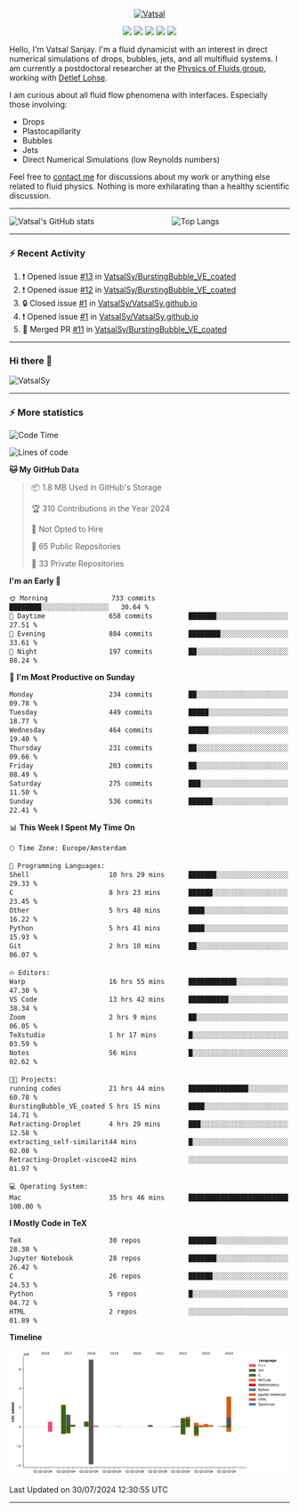 <center>

[<img alt="Vatsal" width="200px" src="https://www.dropbox.com/s/dxyybgtblo8er6h/Logo_Vatsal_Vector.png?raw=1">](https://www.vatsalsanjay.com)

[<img src="https://img.shields.io/badge/googlescholar-4285F4?&style=for-the-badge&logo=googlescholar&logoColor=white">](https://scholar.google.com/citations?hl=en&user=67aQviYAAAAJ)
[<img src="https://img.shields.io/static/v1.svg?&style=for-the-badge&logo=ResearchGate&label=&message=ResearchGate&logoColor=white&color=green">](https://www.researchgate.net/profile/Vatsal-Sanjay-2)
[<img src="https://img.shields.io/badge/twitter-1DA1F2?&style=for-the-badge&logo=twitter&logoColor=white">](https://twitter.com/VatsalSanjay)
[<img src="https://img.shields.io/badge/linkedin-0A66C2?&style=for-the-badge&logo=linkedin">](https://www.linkedin.com/in/vatsalsanjay/)
[<img src="https://img.shields.io/badge/orcid-A6CE39?&style=for-the-badge&logo=orcid&logoColor=white">](https://orcid.org/0000-0002-4293-6099)

</center>

Hello, I'm Vatsal Sanjay. I'm a fluid dynamicist with an interest in direct numerical simulations of drops, bubbles, jets, and all multifluid systems. I am currently a postdoctoral researcher at the [Physics of Fluids group](https://pof.tnw.utwente.nl), working with [Detlef Lohse](https://en.wikipedia.org/wiki/Detlef_Lohse). 

I am curious about all fluid flow phenomena with interfaces. Especially those involving:

- Drops
- Plastocapillarity
- Bubbles
- Jets
- Direct Numerical Simulations (low Reynolds numbers)

Feel free to [contact me](mailto:contact@vatsalsanjay.com) for discussions about my work or anything else related to fluid physics. Nothing is more exhilarating than a healthy scientific discussion.

<!-- ![Vatsal's GitHub stats](https://github-readme-stats-xi-wine-74.vercel.app/api?username=VatsalSy&show_icons=true&theme=vision-friendly-dark)

![Top Langs](https://github-readme-stats-xi-wine-74.vercel.app/api/top-langs/?username=VatsalSy&layout=compact&theme=vision-friendly-dark) -->

---
<div style="display: flex; justify-content: space-between;">
    <img src="https://github-readme-stats-xi-wine-74.vercel.app/api?username=VatsalSy&show_icons=true&theme=vision-friendly-dark" alt="Vatsal's GitHub stats" style="width: 55%;">
    <img src="https://github-readme-stats-xi-wine-74.vercel.app/api/top-langs/?username=VatsalSy&layout=compact&theme=vision-friendly-dark" alt="Top Langs" style="width: 42%;">
</div>

---

### :zap: Recent Activity

<!--START_SECTION:activity-->
1. ❗ Opened issue [#13](https://github.com/VatsalSy/BurstingBubble_VE_coated/issues/13) in [VatsalSy/BurstingBubble_VE_coated](https://github.com/VatsalSy/BurstingBubble_VE_coated)
2. ❗ Opened issue [#12](https://github.com/VatsalSy/BurstingBubble_VE_coated/issues/12) in [VatsalSy/BurstingBubble_VE_coated](https://github.com/VatsalSy/BurstingBubble_VE_coated)
3. 🔒 Closed issue [#1](https://github.com/VatsalSy/VatsalSy.github.io/issues/1) in [VatsalSy/VatsalSy.github.io](https://github.com/VatsalSy/VatsalSy.github.io)
4. ❗ Opened issue [#1](https://github.com/VatsalSy/VatsalSy.github.io/issues/1) in [VatsalSy/VatsalSy.github.io](https://github.com/VatsalSy/VatsalSy.github.io)
5. 🎉 Merged PR [#11](https://github.com/VatsalSy/BurstingBubble_VE_coated/pull/11) in [VatsalSy/BurstingBubble_VE_coated](https://github.com/VatsalSy/BurstingBubble_VE_coated)
<!--END_SECTION:activity-->
---

### Hi there 👋
<p align="left"> <img src="https://komarev.com/ghpvc/?username=VatsalSy&label=Profile%20views&color=orange&style=for-the-badge" alt="VatsalSy" /> </p>

---
### :zap: More statistics

<!--START_SECTION:waka-->
![Code Time](http://img.shields.io/badge/Code%20Time-37%20hrs%2055%20mins-blue)

![Lines of code](https://img.shields.io/badge/From%20Hello%20World%20I%27ve%20Written-18.4%20million%20lines%20of%20code-blue)

**🐱 My GitHub Data** 

> 📦 1.8 MB Used in GitHub's Storage 
 > 
> 🏆 310 Contributions in the Year 2024
 > 
> 🚫 Not Opted to Hire
 > 
> 📜 65 Public Repositories 
 > 
> 🔑 33 Private Repositories 
 > 
**I'm an Early 🐤** 

```text
🌞 Morning                733 commits         ████████░░░░░░░░░░░░░░░░░   30.64 % 
🌆 Daytime                658 commits         ███████░░░░░░░░░░░░░░░░░░   27.51 % 
🌃 Evening                804 commits         ████████░░░░░░░░░░░░░░░░░   33.61 % 
🌙 Night                  197 commits         ██░░░░░░░░░░░░░░░░░░░░░░░   08.24 % 
```
📅 **I'm Most Productive on Sunday** 

```text
Monday                   234 commits         ██░░░░░░░░░░░░░░░░░░░░░░░   09.78 % 
Tuesday                  449 commits         █████░░░░░░░░░░░░░░░░░░░░   18.77 % 
Wednesday                464 commits         █████░░░░░░░░░░░░░░░░░░░░   19.40 % 
Thursday                 231 commits         ██░░░░░░░░░░░░░░░░░░░░░░░   09.66 % 
Friday                   203 commits         ██░░░░░░░░░░░░░░░░░░░░░░░   08.49 % 
Saturday                 275 commits         ███░░░░░░░░░░░░░░░░░░░░░░   11.50 % 
Sunday                   536 commits         ██████░░░░░░░░░░░░░░░░░░░   22.41 % 
```


📊 **This Week I Spent My Time On** 

```text
🕑︎ Time Zone: Europe/Amsterdam

💬 Programming Languages: 
Shell                    10 hrs 29 mins      ███████░░░░░░░░░░░░░░░░░░   29.33 % 
C                        8 hrs 23 mins       ██████░░░░░░░░░░░░░░░░░░░   23.45 % 
Other                    5 hrs 48 mins       ████░░░░░░░░░░░░░░░░░░░░░   16.22 % 
Python                   5 hrs 41 mins       ████░░░░░░░░░░░░░░░░░░░░░   15.93 % 
Git                      2 hrs 10 mins       ██░░░░░░░░░░░░░░░░░░░░░░░   06.07 % 

🔥 Editors: 
Warp                     16 hrs 55 mins      ████████████░░░░░░░░░░░░░   47.30 % 
VS Code                  13 hrs 42 mins      ██████████░░░░░░░░░░░░░░░   38.34 % 
Zoom                     2 hrs 9 mins        ██░░░░░░░░░░░░░░░░░░░░░░░   06.05 % 
TeXstudio                1 hr 17 mins        █░░░░░░░░░░░░░░░░░░░░░░░░   03.59 % 
Notes                    56 mins             █░░░░░░░░░░░░░░░░░░░░░░░░   02.62 % 

🐱‍💻 Projects: 
running codes            21 hrs 44 mins      ███████████████░░░░░░░░░░   60.78 % 
BurstingBubble_VE_coated 5 hrs 15 mins       ████░░░░░░░░░░░░░░░░░░░░░   14.71 % 
Retracting-Droplet       4 hrs 29 mins       ███░░░░░░░░░░░░░░░░░░░░░░   12.58 % 
extracting_self-similarit44 mins             █░░░░░░░░░░░░░░░░░░░░░░░░   02.08 % 
Retracting-Droplet-viscoe42 mins             ░░░░░░░░░░░░░░░░░░░░░░░░░   01.97 % 

💻 Operating System: 
Mac                      35 hrs 46 mins      █████████████████████████   100.00 % 
```

**I Mostly Code in TeX** 

```text
TeX                      30 repos            ███████░░░░░░░░░░░░░░░░░░   28.30 % 
Jupyter Notebook         28 repos            ███████░░░░░░░░░░░░░░░░░░   26.42 % 
C                        26 repos            ██████░░░░░░░░░░░░░░░░░░░   24.53 % 
Python                   5 repos             █░░░░░░░░░░░░░░░░░░░░░░░░   04.72 % 
HTML                     2 repos             ░░░░░░░░░░░░░░░░░░░░░░░░░   01.89 % 
```



**Timeline**

![Lines of Code chart](https://raw.githubusercontent.com/VatsalSy/VatsalSy/main/assets/bar_graph.png)


 Last Updated on 30/07/2024 12:30:55 UTC
<!--END_SECTION:waka-->
---
